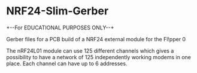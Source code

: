 # NRF24-Slim-Gerber

+--For EDUCATIONAL PURPOSES ONLY--+

Gerber files for a PCB build of a NRF24 external module for the Fl!pper 0

The nRF24L01 module can use 125 different channels which gives a possibility to have a network of 125 independently working modems in one place. Each channel can have up to 6 addresses.

